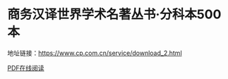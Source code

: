 # 商务汉译世界学术名著丛书·分科本500本


地址链接：https://www.cp.com.cn/service/download_2.html

[PDF在线阅读](materials/shangwu-world-500.pdf)